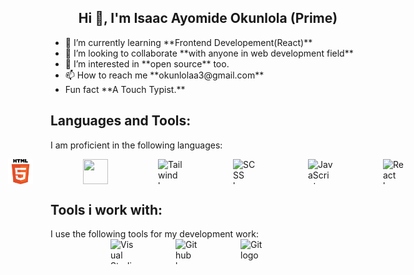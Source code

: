 <h2 align="center" style="font-weight: bolder;">Hi 👋, I'm Isaac Ayomide Okunlola (Prime)</h2>
<ul>

 <li> 🌱 I’m currently learning **Frontend Developement(React)** </li>
 <li> 👯 I’m looking to collaborate **with anyone in web development field** </li>
 <li> 👯 I’m interested in **open source** too. </li>
 <li> 📫 How to reach me **okunlolaa3@gmail.com** </li>
 <li> Fun fact **A Touch Typist.** </li>
</ul>

<h2 align="left">Languages and Tools:</h2>
<p align="left">
I am proficient in the following languages:
<div style="display: flex; align-items: center; justify-content: center; gap: 5rem;">
<img src="https://raw.githubusercontent.com/github/explore/80688e429a7d4ef2fca1e82350fe8e3517d3494d/topics/html/html.png" width="40" height="40"> 

<img src="https://encrypted-tbn0.gstatic.com/images?q=tbn:ANd9GcQldO4jBqcWUfcRF9VesZuypiEysn6mN7ypb8kUa3_eHo1vCZoRYK4Kw5ySnObyTkVwn3k&usqp=CAU" width="40" height="40">

<img src="https://avatars.githubusercontent.com/u/30317862?s=280&v=4" alt="Tailwind logo" width="40" height="40">

<img src="https://camo.githubusercontent.com/6f4d1d6d07d88966968247c0a88ebf418732b7ddb49ff7d67404bf1a20ebbc8e/68747470733a2f2f776f726c64766563746f726c6f676f2e636f6d2f6c6f676f732f736173732d312e737667" alt="SCSS logo" width="40" height="40">

<img src="https://repository-images.githubusercontent.com/584068292/2445b500-869d-498e-ae47-2a3e5820e3c5" alt="JavaScript logo" width="40" height="40"> 

<img src="https://upload.wikimedia.org/wikipedia/commons/thumb/a/a7/React-icon.svg/220px-React-icon.svg.png" alt="React logo" width="40" height="40">
</div>

<h2 align ="left">Tools i work with:</h1>
I use the following tools for my development work:
<div style="display: flex; justify-content: center; align-items: center; gap: 4rem;">
<img src="https://camo.githubusercontent.com/34c742062ec1c349330157c064fecd92e48cf58718b64de59572717ad47fe76e/68747470733a2f2f75706c6f61642e77696b696d656469612e6f72672f77696b6970656469612f636f6d6d6f6e732f7468756d622f392f39612f56697375616c5f53747564696f5f436f64655f312e33355f69636f6e2e7376672f3132303070782d56697375616c5f53747564696f5f436f64655f312e33355f69636f6e2e7376672e706e67" alt="Visual Studio Code logo" width="40" height="40"> 

<img src ="https://github.githubassets.com/assets/GitHub-Mark-ea2971cee799.png" alt="Github logo" width="40" height = "40">
<img src ="https://upload.wikimedia.org/wikipedia/commons/thumb/3/3f/Git_icon.svg/1200px-Git_icon.svg.png" alt="Git logo" width="40" height = "40">

 </p>
</div>


